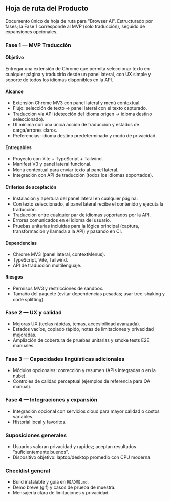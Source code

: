 ## Hoja de ruta del Producto

Documento único de hoja de ruta para "Browser AI". Estructurado por fases; la Fase 1 corresponde al MVP (solo traducción), seguido de expansiones opcionales.

### Fase 1 — MVP Traducción

#### Objetivo
Entregar una extensión de Chrome que permita seleccionar texto en cualquier página y traducirlo desde un panel lateral, con UX simple y soporte de todos los idiomas disponibles en la API.

#### Alcance
- Extensión Chrome MV3 con panel lateral y menú contextual.
- Flujo: selección de texto → panel lateral con el texto capturado.
- Traducción vía API (detección del idioma origen → idioma destino seleccionado).
- UI mínima con una única acción de traducción y estados de carga/errores claros.
- Preferencias: idioma destino predeterminado y modo de privacidad.

#### Entregables
- Proyecto con Vite + TypeScript + Tailwind.
- Manifest V3 y panel lateral funcional.
- Menú contextual para enviar texto al panel lateral.
- Integración con API de traducción (todos los idiomas soportados).

#### Criterios de aceptación
- Instalación y apertura del panel lateral en cualquier página.
- Con texto seleccionado, el panel lateral recibe el contenido y ejecuta la traducción.
- Traducción entre cualquier par de idiomas soportados por la API.
- Errores comunicados en el idioma del usuario.
- Pruebas unitarias incluidas para la lógica principal (captura, transformación y llamada a la API) y pasando en CI.

#### Dependencias
- Chrome MV3 (panel lateral, contextMenus).
- TypeScript, Vite, Tailwind.
- API de traducción multilenguaje.

#### Riesgos
- Permisos MV3 y restricciones de sandbox.
- Tamaño del paquete (evitar dependencias pesadas; usar tree-shaking y code splitting).

### Fase 2 — UX y calidad
- Mejoras UX (teclas rápidas, temas, accesibilidad avanzada).
- Estados vacíos, copiado rápido, notas de limitaciones y privacidad mejoradas.
- Ampliación de cobertura de pruebas unitarias y smoke tests E2E manuales.

### Fase 3 — Capacidades lingüísticas adicionales
- Módulos opcionales: corrección y resumen (APIs integradas o en la nube).
- Controles de calidad perceptual (ejemplos de referencia para QA manual).

### Fase 4 — Integraciones y expansión
- Integración opcional con servicios cloud para mayor calidad o costos variables.
- Historial local y favoritos.

### Suposiciones generales
- Usuarios valoran privacidad y rapidez; aceptan resultados "suficientemente buenos".
- Dispositivo objetivo: laptop/desktop promedio con CPU moderna.

### Checklist general
- Build instalable y guía en `README.md`.
- Demo breve (gif) y casos de prueba de muestra.
- Mensajería clara de limitaciones y privacidad.


